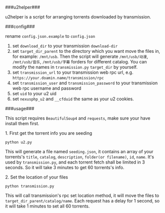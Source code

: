 ###u2helper###

u2helper is a script for arranging torrents downloaded by transmission. 

###config###

rename `config.json.example` to `config.json`

1. set `download_dir` to your transmission `download-dir`
2. set `target_dir_parent` to the directory which you want move the files in, for example: `/mnt/usb`. Then the script will generate `/mnt/usb/动漫`, `/mnt/usb/音乐`, `/mnt/usb/字幕` forders for different catalog. You can modify the names in `transmission.py` `target_dir` by yourself.
3. set `transmission_url` to your transmission web rpc url, e.g. `https://your.doamin.name/transmission/rpc`
4. set `transmission_user` and `transmission_password` to your transmission web rpc username and password
5. set `uid` to your u2 uid
6. set `nexusphp_u2` and `__cfduid` the same as your u2 cookies. 


###usage###

This script requires `BeautifulSoup4` and `requests`, make sure your have install them first.

1\. First get the torrent info you are seeding

`python u2.py`

This will generate a file named `seeding.json`, it contains an array of your torrents's `title`, `catalog`, `description`, `folder(or filename)`, `id`, `name`. It's used by `transmission.py`, and each torrent fetch shall be limited in 3 seconds. So it will take 3 minutes to get 60 torrents's info.

2\. Set the location of your files

`python transmission.py`

This will call transmission's rpc set location method, it will move the files to `target_dir_parent/catalog/name`. Each request has a delay for 1 second, so it will take 1 minutes to set all 60 torrents.

